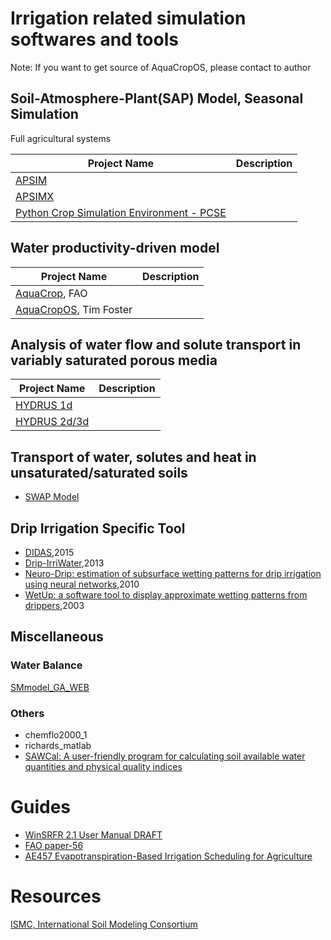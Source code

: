 # Irrigation related simulation softwares and tools

Note: If you want to get source of AquaCropOS, please contact to author

## Soil-Atmosphere-Plant(SAP) Model, Seasonal Simulation 

Full agricultural systems 

|Project Name|Description|
|----|----|
| [APSIM](http://www.apsim.info/)| |
|[APSIMX](https://github.com/APSIMInitiative/ApsimX)| |
|[Python Crop Simulation Environment - PCSE](https://github.com/ajwdewit/pcse#python-crop-simulation-environment---pcse)| |


## Water productivity-driven model

|Project Name|Description|
|----|----|
|[AquaCrop](http://www.fao.org/land-water/databases-and-software/aquacrop/en/), FAO||
|[AquaCropOS](aquacropos.com), Tim Foster ||



## Analysis of water flow and solute transport in variably saturated porous media
|Project Name|Description|
|----|----|
|[HYDRUS 1d](https://www.pc-progress.com/en/Default.aspx?hydrus-1d)||
|[HYDRUS 2d/3d](https://www.pc-progress.com/en/Default.aspx?hydrus-3d)||

## Transport of water, solutes and heat in unsaturated/saturated soils
- [SWAP Model](http://www.swap.alterra.nl/)

## Drip Irrigation Specific Tool
- [DIDAS](https://app.agri.gov.il/didas/),2015
- [Drip-IrriWater](https://www.sciencedirect.com/science/article/pii/S0168169913001877),2013
- [Neuro-Drip: estimation of subsurface wetting patterns for drip irrigation using neural networks](https://link.springer.com/article/10.1007/s00271-010-0214-8),2010
- [WetUp: a software tool to display approximate wetting patterns from drippers](https://link.springer.com/article/10.1007/s00271-003-0078-2),2003

## Miscellaneous
### Water Balance
[SMmodel_GA_WEB](http://www.academia.edu/17371007/Soil_Moisture_Model_Matlab_code_)

### Others
- chemflo2000_1
- richards_matlab
- [SAWCal: A user-friendly program for calculating soil available water quantities and physical quality indices](https://www.ars.usda.gov/ARSUserFiles/20200515/WinSRFR.pdf)

# Guides
- [WinSRFR 2.1 User Manual DRAFT](https://www.ars.usda.gov/ARSUserFiles/20200515/WinSRFR.pdf)
- [FAO paper-56](http://www.fao.org/docrep/X0490E/X0490E00.htm)
- [AE457 Evapotranspiration-Based Irrigation Scheduling for Agriculture](http://edis.ifas.ufl.edu/pdffiles/AE/AE45700.pdf)

# Resources
[ISMC, International Soil Modeling Consortium ](https://soil-modeling.org/resources-links/model-portal)
